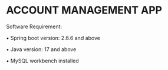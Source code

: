 # ACCOUNT MANAGEMENT APP

Software Requirement:

&#8226; Spring boot version: 2.6.6 and above

&#8226; Java version: 17 and above

&#8226; MySQL workbench installed

